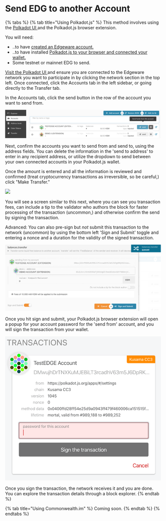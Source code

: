 # Send EDG to another Account

{% tabs %}
{% tab title="Using Polkadot.js" %}
This method involves using the [Polkadot UI ](https://polkadot.js.org/apps/#/explorer)and the Polkadot.js browser extension.

You will need:

* ..to have [created an Edgeware account.](create-an-account.md)
* ..to have installed [Polkadot.js to your browser and connected your wallet.](connect-an-account-to-a-wallet.md)
* Some testnet or mainnet EDG to send. 

[Visit the Polkadot UI ](https://polkadot.js.org/apps/#/accounts)and ensure you are connected to the Edgeware network you want to participate in by clicking the network section in the top left. Once connected, click the Accounts tab in the left sidebar, or going directly to the Transfer tab.

In the Accounts tab, click the send button in the row of the account you want to send from.

![](../.gitbook/assets/screen-shot-2020-02-10-at-9.35.08-am%20%282%29%20%282%29%20%282%29%20%282%29%20%282%29%20%282%29%20%282%29%20%282%29%20%282%29.png)

Next, confirm the accounts you want to send from and send to, using the address fields. You can delete the information in the 'send to address' to enter in any recipient address, or utilize the dropdown to send between your own connected accounts in your Polkadot.js wallet.

Once the amount is entered and all the information is reviewed and confirmed \(treat cryptocurrency transactions as irreversible, so be careful,\) click "Make Transfer."

![](../.gitbook/assets/screen-shot-2020-02-10-at-9.39.14-am%20%281%29%20%281%29%20%281%29%20%281%29%20%281%29.png)

You will see a screen similar to this next, where you can see you transaction fees, can include a tip to the validator who authors the block for faster processing of the transaction \(uncommon,\) and otherwise confirm the send by signing the transaction.

Advanced: You can also pre-sign but _not_ submit this transaction to the network \(uncommon\) by using the bottom left 'Sign and Submit' toggle and entering a nonce and a duration for the validity of the signed transaction.

![](../.gitbook/assets/screen-shot-2020-02-10-at-9.43.14-am%20%281%29%20%281%29%20%281%29%20%281%29%20%282%29%20%282%29%20%282%29%20%282%29%20%282%29%20%282%29%20%282%29%20%282%29%20%282%29%20%282%29.png)

Once you hit sign and submit, your Polkadot.js browser extension will open a popup for your account password for the 'send from' account, and you will sign the transaction from your wallet.

![](../.gitbook/assets/screen-shot-2020-02-10-at-9.48.50-am%20%282%29%20%282%29%20%282%29%20%282%29%20%282%29%20%282%29%20%282%29%20%282%29%20%282%29.png)

Once you sign the transaction, the network receives it and you are done. You can explore the transaction details through a block explorer.
{% endtab %}

{% tab title="Using Commonwealth.im" %}
Coming soon.
{% endtab %}
{% endtabs %}

